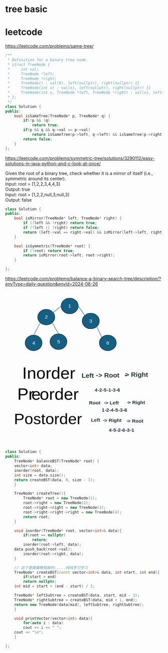 # tree basic

# leetcode
https://leetcode.com/problems/same-tree/
```c++
/**
 * Definition for a binary tree node.
 * struct TreeNode {
 *     int val;
 *     TreeNode *left;
 *     TreeNode *right;
 *     TreeNode() : val(0), left(nullptr), right(nullptr) {}
 *     TreeNode(int x) : val(x), left(nullptr), right(nullptr) {}
 *     TreeNode(int x, TreeNode *left, TreeNode *right) : val(x), left(left), right(right) {}
 * };
 */
class Solution {
public:
    bool isSameTree(TreeNode* p, TreeNode* q) {
        if(!p && !q)
            return true;
        if(p && q && q->val == p->val)
            return isSameTree(p->left, q->left) && isSameTree(p->right, q->right);
        return false; 
    }
};
```
https://leetcode.com/problems/symmetric-tree/solutions/3290112/easy-solutions-in-java-python-and-c-look-at-once/

Given the root of a binary tree, check whether it is a mirror of itself (i.e., symmetric around its center).</br>
Input: root = [1,2,2,3,4,4,3]</br>
Output: true</br>
Input: root = [1,2,2,null,3,null,3]</br>
Output: false</br>
```c++
class Solution {
public:
    bool isMirror(TreeNode* left, TreeNode* right) {
        if (!left && !right) return true;
        if (!left || !right) return false;
        return (left->val == right->val) && isMirror(left->left, right->right) && isMirror(left->right, right->left);
    }

    bool isSymmetric(TreeNode* root) {
        if (!root) return true;
        return isMirror(root->left, root->right);
    }

};
```

https://leetcode.com/problems/balance-a-binary-search-tree/description/?envType=daily-question&envId=2024-06-26
<svg
   width="206mm"
   height="207mm"
   viewBox="0 0 206 207"
   version="1.1"
   id="svg1"
   inkscape:version="1.3.2 (091e20e, 2023-11-25, custom)"
   sodipodi:docname="绘图.svg"
   xmlns:inkscape="http://www.inkscape.org/namespaces/inkscape"
   xmlns:sodipodi="http://sodipodi.sourceforge.net/DTD/sodipodi-0.dtd"
   xmlns="http://www.w3.org/2000/svg"
   xmlns:svg="http://www.w3.org/2000/svg">
  <sodipodi:namedview
     id="namedview1"
     pagecolor="#ffffff"
     bordercolor="#000000"
     borderopacity="0.25"
     inkscape:showpageshadow="2"
     inkscape:pageopacity="0.0"
     inkscape:pagecheckerboard="0"
     inkscape:deskcolor="#d1d1d1"
     inkscape:document-units="mm"
     inkscape:zoom="0.69575617"
     inkscape:cx="967.29289"
     inkscape:cy="545.44971"
     inkscape:window-width="1920"
     inkscape:window-height="991"
     inkscape:window-x="-9"
     inkscape:window-y="-9"
     inkscape:window-maximized="1"
     inkscape:current-layer="g102" />
  <defs
     id="defs1">
    <rect
       x="860.93378"
       y="370.81955"
       width="517.42267"
       height="429.74826"
       id="rect2" />
  </defs>
  <g
     inkscape:label="图层 1"
     inkscape:groupmode="layer"
     id="layer1">
    <g
       transform="matrix(0.27339091,0,0,0.26458333,6.775843,97.731723)"
       id="g102">
      <text
         font-family="'Aptos Display', 'Aptos Display_MSFontService', sans-serif"
         font-weight="400"
         font-size="80px"
         id="text1"
         x="56.878639"
         y="85.003441">Inorder</text>
      <path
         d="m 393.00854,48.443838 h 9.834 v 39.9996 h -9.834 z"
         fill="#ffffff"
         fill-rule="evenodd"
         id="path2" />
      <path
         d="m 402.84254,48.443838 h 93.26 v 39.9996 h -93.26 z"
         fill="#ffffff"
         fill-rule="evenodd"
         id="path3" />
      <path
         d="m 496.10254,48.443838 h 9.833 v 39.9996 h -9.833 z"
         fill="#ffffff"
         fill-rule="evenodd"
         id="path4" />
      <path
         d="m 505.93554,48.443838 h 92.213 v 39.9996 h -92.213 z"
         fill="#ffffff"
         fill-rule="evenodd"
         id="path5" />
      <text
         fill="#273239"
         font-family="Nunito, Nunito_MSFontService, sans-serif"
         font-weight="700"
         font-size="32px"
         id="text5"
         x="340.63248"
         y="80.440727">Left</text>
      <text
         fill="#273239"
         font-family="Nunito, Nunito_MSFontService, sans-serif"
         font-weight="700"
         font-size="32px"
         id="text6"
         x="409.00482"
         y="77.566154">-</text>
      <text
         fill="#273239"
         font-family="Nunito, Nunito_MSFontService, sans-serif"
         font-weight="700"
         font-size="32px"
         id="text7"
         x="420.92526"
         y="79.003441">&gt; Root</text>
      <text
         fill="#273239"
         font-family="Nunito, Nunito_MSFontService, sans-serif"
         font-weight="700"
         font-size="32px"
         id="text8"
         x="545.48242"
         y="75.410225">-</text>
      <text
         fill="#273239"
         font-family="Nunito, Nunito_MSFontService, sans-serif"
         font-weight="700"
         font-size="32px"
         id="text9"
         x="549.05597"
         y="76.128868">&gt; Right</text>
      <text
         font-family="'Aptos Display', 'Aptos Display_MSFontService', sans-serif"
         font-weight="400"
         font-size="80px"
         id="text10"
         x="33.025139"
         y="188.00343">Pr</text>
      <text
         font-family="'Aptos Display', 'Aptos Display_MSFontService', sans-serif"
         font-weight="400"
         font-size="80px"
         id="text11"
         x="100.56554"
         y="188.00343">e</text>
      <text
         font-family="'Aptos Display', 'Aptos Display_MSFontService', sans-serif"
         font-weight="400"
         font-size="80px"
         id="text12"
         x="140.06554"
         y="188.00343">order</text>
      <text
         font-family="'Aptos Display', 'Aptos Display_MSFontService', sans-serif"
         font-weight="400"
         font-size="75px"
         id="text13"
         x="17.222649"
         y="308.31531">Postorder</text>
      <path
         d="m 360.54154,283.70544 h 6.167 v 32 h -6.167 z"
         fill="#ffffff"
         fill-rule="evenodd"
         id="path13" />
      <path
         d="m 410.20854,283.70544 h 7.333 v 32 h -7.333 z"
         fill="#ffffff"
         fill-rule="evenodd"
         id="path15" />
      <path
         d="m 417.54154,283.70544 h 74.62 v 32 h -74.62 z"
         fill="#ffffff"
         fill-rule="evenodd"
         id="path16" />
      <path
         d="m 492.16154,283.70544 h 7.333 v 32 h -7.333 z"
         fill="#ffffff"
         fill-rule="evenodd"
         id="path17" />
      <path
         d="m 499.49454,283.70544 h 64.567 v 32 h -64.567 z"
         fill="#ffffff"
         fill-rule="evenodd"
         id="path18" />
      <text
         fill="#273239"
         font-family="Nunito, Nunito_MSFontService, sans-serif"
         font-weight="400"
         font-size="24px"
         id="text18"
         x="360.54153"
         y="309.00345"></text>
      <text
         fill="#273239"
         font-family="Nunito, Nunito_MSFontService, sans-serif"
         font-weight="700"
         font-size="24px"
         id="text19"
         x="385.48679"
         y="296.78653">Left</text>
      <text
         fill="#273239"
         font-family="Nunito, Nunito_MSFontService, sans-serif"
         font-weight="700"
         font-size="24px"
         id="text20"
         x="443.59207"
         y="296.78653">-</text>
      <text
         fill="#273239"
         font-family="Nunito, Nunito_MSFontService, sans-serif"
         font-weight="700"
         font-size="24px"
         id="text21"
         x="449.53409"
         y="298.22382">&gt; Right</text>
      <text
         fill="#273239"
         font-family="Nunito, Nunito_MSFontService, sans-serif"
         font-weight="700"
         font-size="24px"
         id="text22"
         x="554.75574"
         y="299.6611">-</text>
      <text
         fill="#273239"
         font-family="Nunito, Nunito_MSFontService, sans-serif"
         font-weight="700"
         font-size="24px"
         id="text23"
         x="560.69775"
         y="301.81702">&gt; Root</text>
      <path
         d="m 403.19054,125.37044 h 14.333 v 30 h -14.333 z"
         fill="#ffffff"
         fill-rule="evenodd"
         id="path23" />
      <path
         d="m 417.52354,125.37044 h 7.333 v 30 h -7.333 z"
         fill="#ffffff"
         fill-rule="evenodd"
         id="path24" />
      <path
         d="m 424.85654,125.37044 h 14.334 v 30 h -14.334 z"
         fill="#ffffff"
         fill-rule="evenodd"
         id="path25" />
      <path
         d="m 439.19054,125.37044 h 7.333 v 30 h -7.333 z"
         fill="#ffffff"
         fill-rule="evenodd"
         id="path26" />
      <path
         d="m 446.52354,125.37044 h 14.333 v 30 h -14.333 z"
         fill="#ffffff"
         fill-rule="evenodd"
         id="path27" />
      <path
         d="m 460.85654,125.37044 h 7.334 v 30 h -7.334 z"
         fill="#ffffff"
         fill-rule="evenodd"
         id="path28" />
      <path
         d="m 468.19054,125.37044 h 14.333 v 30 h -14.333 z"
         fill="#ffffff"
         fill-rule="evenodd"
         id="path29" />
      <path
         d="m 482.52354,125.37044 h 7.333 v 30 h -7.333 z"
         fill="#ffffff"
         fill-rule="evenodd"
         id="path30" />
      <path
         d="m 489.85654,125.37044 h 14.334 v 30 h -14.334 z"
         fill="#ffffff"
         fill-rule="evenodd"
         id="path31" />
      <path
         d="m 504.19054,125.37044 h 7.333 v 30 h -7.333 z"
         fill="#ffffff"
         fill-rule="evenodd"
         id="path32" />
      <path
         d="m 511.52354,125.37044 h 14.333 v 30 h -14.333 z"
         fill="#ffffff"
         fill-rule="evenodd"
         id="path33" />
      <text
         fill="#273239"
         font-family="Nunito, Nunito_MSFontService, sans-serif"
         font-weight="700"
         font-size="24px"
         id="text33"
         x="403.19055"
         y="148.00343">4</text>
      <text
         fill="#273239"
         font-family="Nunito, Nunito_MSFontService, sans-serif"
         font-weight="700"
         font-size="24px"
         id="text34"
         x="417.52353"
         y="148.00343">-</text>
      <text
         fill="#273239"
         font-family="Nunito, Nunito_MSFontService, sans-serif"
         font-weight="700"
         font-size="24px"
         id="text35"
         x="424.85654"
         y="148.00343">2</text>
      <text
         fill="#273239"
         font-family="Nunito, Nunito_MSFontService, sans-serif"
         font-weight="700"
         font-size="24px"
         id="text36"
         x="439.19055"
         y="148.00343">-</text>
      <text
         fill="#273239"
         font-family="Nunito, Nunito_MSFontService, sans-serif"
         font-weight="700"
         font-size="24px"
         id="text37"
         x="446.52353"
         y="148.00343">5</text>
      <text
         fill="#273239"
         font-family="Nunito, Nunito_MSFontService, sans-serif"
         font-weight="700"
         font-size="24px"
         id="text38"
         x="460.85654"
         y="148.00343">-</text>
      <text
         fill="#273239"
         font-family="Nunito, Nunito_MSFontService, sans-serif"
         font-weight="700"
         font-size="24px"
         id="text39"
         x="468.19055"
         y="148.00343">1</text>
      <text
         fill="#273239"
         font-family="Nunito, Nunito_MSFontService, sans-serif"
         font-weight="700"
         font-size="24px"
         id="text40"
         x="482.52353"
         y="148.00343">-</text>
      <text
         fill="#273239"
         font-family="Nunito, Nunito_MSFontService, sans-serif"
         font-weight="700"
         font-size="24px"
         id="text41"
         x="489.85654"
         y="148.00343">3</text>
      <text
         fill="#273239"
         font-family="Nunito, Nunito_MSFontService, sans-serif"
         font-weight="700"
         font-size="24px"
         id="text42"
         x="504.19055"
         y="148.00343">-</text>
      <text
         fill="#273239"
         font-family="Nunito, Nunito_MSFontService, sans-serif"
         font-weight="700"
         font-size="24px"
         id="text43"
         x="511.52353"
         y="148.00343">6</text>
      <path
         d="m 242.34375,-273.75685 c 0,-21.263 18.356,-38.5 41,-38.5 22.64,0 41,17.237 41,38.5 0,21.263 -18.36,38.5 -41,38.5 -22.644,0 -41,-17.237 -41,-38.5 z"
         stroke="#042433"
         stroke-width="2"
         stroke-miterlimit="8"
         fill="#156082"
         fill-rule="evenodd"
         id="path43" />
      <text
         fill="#ffffff"
         font-family="Aptos, Aptos_MSFontService, sans-serif"
         font-weight="400"
         font-size="24px"
         id="text44"
         x="276.93375"
         y="-266.25684">1</text>
      <path
         d="m 130.34375,-218.75685 c 0,-21.263 18.356,-38.5 41,-38.5 22.644,0 41,17.237 41,38.5 0,21.263 -18.356,38.5 -41,38.5 -22.644,0 -41,-17.237 -41,-38.5 z"
         stroke="#042433"
         stroke-width="2"
         stroke-miterlimit="8"
         fill="#156082"
         fill-rule="evenodd"
         id="path44" />
      <text
         fill="#ffffff"
         font-family="Aptos, Aptos_MSFontService, sans-serif"
         font-weight="400"
         font-size="24px"
         id="text45"
         x="164.90875"
         y="-211.25685">2</text>
      <path
         d="m 70.343747,-91.756853 c 0,-21.262997 18.132,-38.499997 40.500003,-38.499997 22.368,0 40.5,17.237 40.5,38.499997 0,21.263 -18.132,38.5 -40.5,38.5 -22.368003,0 -40.500003,-17.237 -40.500003,-38.5 z"
         stroke="#042433"
         stroke-width="2"
         stroke-miterlimit="8"
         fill="#156082"
         fill-rule="evenodd"
         id="path45" />
      <text
         fill="#ffffff"
         font-family="Aptos, Aptos_MSFontService, sans-serif"
         font-weight="400"
         font-size="24px"
         id="text46"
         x="104.83175"
         y="-84.256851">4</text>
      <path
         d="m 343.34375,-199.75685 c 0,-21.263 18.36,-38.5 41,-38.5 22.64,0 41,17.237 41,38.5 0,21.263 -18.36,38.5 -41,38.5 -22.64,0 -41,-17.237 -41,-38.5 z"
         stroke="#042433"
         stroke-width="2"
         stroke-miterlimit="8"
         fill="#156082"
         fill-rule="evenodd"
         id="path46" />
      <text
         fill="#ffffff"
         font-family="Aptos, Aptos_MSFontService, sans-serif"
         font-weight="400"
         font-size="24px"
         id="text47"
         x="377.88373"
         y="-192.25685">3</text>
      <path
         d="m 425.34375,-91.756853 c 0,-21.262997 18.13,-38.499997 40.5,-38.499997 22.37,0 40.5,17.237 40.5,38.499997 0,21.263 -18.13,38.5 -40.5,38.5 -22.37,0 -40.5,-17.237 -40.5,-38.5 z"
         stroke="#042433"
         stroke-width="2"
         stroke-miterlimit="8"
         fill="#156082"
         fill-rule="evenodd"
         id="path47" />
      <text
         fill="#ffffff"
         font-family="Aptos, Aptos_MSFontService, sans-serif"
         font-weight="400"
         font-size="24px"
         id="text48"
         x="459.00375"
         y="-84.256851">6</text>
      <path
         d="m 189.34375,-97.756853 c 0,-21.262997 18.132,-38.499997 40.5,-38.499997 22.368,0 40.5,17.237 40.5,38.499997 0,21.263 -18.132,38.5 -40.5,38.5 -22.368,0 -40.5,-17.237 -40.5,-38.5 z"
         stroke="#042433"
         stroke-width="2"
         stroke-miterlimit="8"
         fill="#156082"
         fill-rule="evenodd"
         id="path48" />
      <text
         fill="#ffffff"
         font-family="Aptos, Aptos_MSFontService, sans-serif"
         font-weight="400"
         font-size="24px"
         id="text49"
         x="223.72777"
         y="-90.256851">5</text>
      <path
         d="m 242.81375,-273.25685 -71.4702,60.0549"
         stroke="#156082"
         stroke-width="2"
         stroke-miterlimit="8"
         fill="none"
         fill-rule="evenodd"
         id="path49" />
      <path
         d="m 142.74275,-191.25685 -31.3992,61.3812"
         stroke="#156082"
         stroke-width="2"
         stroke-miterlimit="8"
         fill="none"
         fill-rule="evenodd"
         id="path50" />
      <path
         d="m 200.34375,-191.25685 30.14,55.354"
         stroke="#156082"
         stroke-width="2"
         stroke-miterlimit="8"
         fill="none"
         fill-rule="evenodd"
         id="path51" />
      <path
         d="m 324.34375,-273.25685 31.72,46.883"
         stroke="#156082"
         stroke-width="2"
         stroke-miterlimit="8"
         fill="none"
         fill-rule="evenodd"
         id="path52" />
      <path
         d="m 413.34375,-172.25685 23.76,53.602"
         stroke="#156082"
         stroke-width="2"
         stroke-miterlimit="8"
         fill="none"
         fill-rule="evenodd"
         id="path53" />
      <path
         d="m 375.99854,188.91844 h 52.566 v 30 h -52.566 z"
         fill="#ffffff"
         fill-rule="evenodd"
         id="path54" />
      <path
         d="m 428.56454,188.91844 h 7.334 v 30 h -7.334 z"
         fill="#ffffff"
         fill-rule="evenodd"
         id="path55" />
      <path
         d="m 435.89854,188.91844 h 61 v 30 h -61 z"
         fill="#ffffff"
         fill-rule="evenodd"
         id="path56" />
      <path
         d="m 496.89854,188.91844 h 7.333 v 30 h -7.333 z"
         fill="#ffffff"
         fill-rule="evenodd"
         id="path57" />
      <path
         d="m 504.23154,188.91844 h 69.12 v 30 h -69.12 z"
         fill="#ffffff"
         fill-rule="evenodd"
         id="path58" />
      <text
         fill="#273239"
         font-family="Nunito, Nunito_MSFontService, sans-serif"
         font-weight="700"
         font-size="24px"
         id="text58"
         x="375.99854"
         y="212.00343">Root</text>
      <text
         fill="#273239"
         font-family="Nunito, Nunito_MSFontService, sans-serif"
         font-weight="700"
         font-size="24px"
         id="text59"
         x="447.34277"
         y="209.8475">-</text>
      <text
         fill="#273239"
         font-family="Nunito, Nunito_MSFontService, sans-serif"
         font-weight="700"
         font-size="24px"
         id="text60"
         x="453.98129"
         y="211.28479">&gt; Left</text>
      <text
         fill="#273239"
         font-family="Nunito, Nunito_MSFontService, sans-serif"
         font-weight="700"
         font-size="24px"
         id="text61"
         x="558.10175"
         y="209.12886">-</text>
      <text
         fill="#273239"
         font-family="Nunito, Nunito_MSFontService, sans-serif"
         font-weight="700"
         font-size="24px"
         id="text62"
         x="561.95728"
         y="210.56615">&gt; Right</text>
      <path
         d="m 436.93454,223.99944 h 14.333 v 30 h -14.333 z"
         fill="#ffffff"
         fill-rule="evenodd"
         id="path62" />
      <path
         d="m 451.26754,223.99944 h 7.334 v 30 h -7.334 z"
         fill="#ffffff"
         fill-rule="evenodd"
         id="path63" />
      <path
         d="m 458.60154,223.99944 h 14.333 v 30 h -14.333 z"
         fill="#ffffff"
         fill-rule="evenodd"
         id="path64" />
      <path
         d="m 472.93454,223.99944 h 7.333 v 30 h -7.333 z"
         fill="#ffffff"
         fill-rule="evenodd"
         id="path65" />
      <path
         d="m 480.26754,223.99944 h 14.334 v 30 h -14.334 z"
         fill="#ffffff"
         fill-rule="evenodd"
         id="path66" />
      <path
         d="m 494.60154,223.99944 h 7.333 v 30 h -7.333 z"
         fill="#ffffff"
         fill-rule="evenodd"
         id="path67" />
      <path
         d="m 501.93454,223.99944 h 14.333 v 30 h -14.333 z"
         fill="#ffffff"
         fill-rule="evenodd"
         id="path68" />
      <path
         d="m 516.26754,223.99944 h 7.334 v 30 h -7.334 z"
         fill="#ffffff"
         fill-rule="evenodd"
         id="path69" />
      <path
         d="m 523.60154,223.99944 h 14.333 v 30 h -14.333 z"
         fill="#ffffff"
         fill-rule="evenodd"
         id="path70" />
      <path
         d="m 537.93454,223.99944 h 7.333 v 30 h -7.333 z"
         fill="#ffffff"
         fill-rule="evenodd"
         id="path71" />
      <path
         d="m 545.26754,223.99944 h 14.334 v 30 h -14.334 z"
         fill="#ffffff"
         fill-rule="evenodd"
         id="path72" />
      <text
         fill="#273239"
         font-family="Nunito, Nunito_MSFontService, sans-serif"
         font-weight="700"
         font-size="24px"
         id="text72"
         x="436.93454"
         y="247.00343">1</text>
      <text
         fill="#273239"
         font-family="Nunito, Nunito_MSFontService, sans-serif"
         font-weight="700"
         font-size="24px"
         id="text73"
         x="451.26755"
         y="247.00343">-</text>
      <text
         fill="#273239"
         font-family="Nunito, Nunito_MSFontService, sans-serif"
         font-weight="700"
         font-size="24px"
         id="text74"
         x="458.60153"
         y="247.00343">2</text>
      <text
         fill="#273239"
         font-family="Nunito, Nunito_MSFontService, sans-serif"
         font-weight="700"
         font-size="24px"
         id="text75"
         x="472.93454"
         y="247.00343">-</text>
      <text
         fill="#273239"
         font-family="Nunito, Nunito_MSFontService, sans-serif"
         font-weight="700"
         font-size="24px"
         id="text76"
         x="480.26755"
         y="247.00343">4</text>
      <text
         fill="#273239"
         font-family="Nunito, Nunito_MSFontService, sans-serif"
         font-weight="700"
         font-size="24px"
         id="text77"
         x="494.60153"
         y="247.00343">-</text>
      <text
         fill="#273239"
         font-family="Nunito, Nunito_MSFontService, sans-serif"
         font-weight="700"
         font-size="24px"
         id="text78"
         x="501.93454"
         y="247.00343">5</text>
      <text
         fill="#273239"
         font-family="Nunito, Nunito_MSFontService, sans-serif"
         font-weight="700"
         font-size="24px"
         id="text79"
         x="516.26752"
         y="247.00343">-</text>
      <text
         fill="#273239"
         font-family="Nunito, Nunito_MSFontService, sans-serif"
         font-weight="700"
         font-size="24px"
         id="text80"
         x="523.60156"
         y="247.00343">3</text>
      <text
         fill="#273239"
         font-family="Nunito, Nunito_MSFontService, sans-serif"
         font-weight="700"
         font-size="24px"
         id="text81"
         x="537.93451"
         y="247.00343">-</text>
      <text
         fill="#273239"
         font-family="Nunito, Nunito_MSFontService, sans-serif"
         font-weight="700"
         font-size="24px"
         id="text82"
         x="545.26752"
         y="247.00343">6</text>
      <path
         d="m 470.67854,322.62844 h 14.334 v 30 h -14.334 z"
         fill="#ffffff"
         fill-rule="evenodd"
         id="path82" />
      <path
         d="m 485.01254,322.62844 h 7.333 v 30 h -7.333 z"
         fill="#ffffff"
         fill-rule="evenodd"
         id="path83" />
      <path
         d="m 492.34554,322.62844 h 14.333 v 30 h -14.333 z"
         fill="#ffffff"
         fill-rule="evenodd"
         id="path84" />
      <path
         d="m 506.67854,322.62844 h 7.334 v 30 h -7.334 z"
         fill="#ffffff"
         fill-rule="evenodd"
         id="path85" />
      <path
         d="m 514.01254,322.62844 h 14.333 v 30 h -14.333 z"
         fill="#ffffff"
         fill-rule="evenodd"
         id="path86" />
      <path
         d="m 528.34554,322.62844 h 7.333 v 30 h -7.333 z"
         fill="#ffffff"
         fill-rule="evenodd"
         id="path87" />
      <path
         d="m 535.67854,322.62844 h 14.334 v 30 h -14.334 z"
         fill="#ffffff"
         fill-rule="evenodd"
         id="path88" />
      <path
         d="m 550.01254,322.62844 h 7.333 v 30 h -7.333 z"
         fill="#ffffff"
         fill-rule="evenodd"
         id="path89" />
      <path
         d="m 557.34554,322.62844 h 14.333 v 30 h -14.333 z"
         fill="#ffffff"
         fill-rule="evenodd"
         id="path90" />
      <path
         d="m 571.67854,322.62844 h 7.334 v 30 h -7.334 z"
         fill="#ffffff"
         fill-rule="evenodd"
         id="path91" />
      <path
         d="m 579.01254,322.62844 h 14.333 v 30 h -14.333 z"
         fill="#ffffff"
         fill-rule="evenodd"
         id="path92" />
      <text
         fill="#273239"
         font-family="Nunito, Nunito_MSFontService, sans-serif"
         font-weight="700"
         font-size="24px"
         id="text92"
         x="470.67853"
         y="346.00345">4</text>
      <text
         fill="#273239"
         font-family="Nunito, Nunito_MSFontService, sans-serif"
         font-weight="700"
         font-size="24px"
         id="text93"
         x="485.01254"
         y="346.00345">-</text>
      <text
         fill="#273239"
         font-family="Nunito, Nunito_MSFontService, sans-serif"
         font-weight="700"
         font-size="24px"
         id="text94"
         x="492.34555"
         y="346.00345">5</text>
      <text
         fill="#273239"
         font-family="Nunito, Nunito_MSFontService, sans-serif"
         font-weight="700"
         font-size="24px"
         id="text95"
         x="506.67853"
         y="346.00345">-</text>
      <text
         fill="#273239"
         font-family="Nunito, Nunito_MSFontService, sans-serif"
         font-weight="700"
         font-size="24px"
         id="text96"
         x="514.01251"
         y="346.00345">2</text>
      <text
         fill="#273239"
         font-family="Nunito, Nunito_MSFontService, sans-serif"
         font-weight="700"
         font-size="24px"
         id="text97"
         x="528.34552"
         y="346.00345">-</text>
      <text
         fill="#273239"
         font-family="Nunito, Nunito_MSFontService, sans-serif"
         font-weight="700"
         font-size="24px"
         id="text98"
         x="535.67853"
         y="346.00345">6</text>
      <text
         fill="#273239"
         font-family="Nunito, Nunito_MSFontService, sans-serif"
         font-weight="700"
         font-size="24px"
         id="text99"
         x="550.01251"
         y="346.00345">-</text>
      <text
         fill="#273239"
         font-family="Nunito, Nunito_MSFontService, sans-serif"
         font-weight="700"
         font-size="24px"
         id="text100"
         x="557.34552"
         y="346.00345">3</text>
      <text
         fill="#273239"
         font-family="Nunito, Nunito_MSFontService, sans-serif"
         font-weight="700"
         font-size="24px"
         id="text101"
         x="571.67853"
         y="346.00345">-</text>
      <text
         fill="#273239"
         font-family="Nunito, Nunito_MSFontService, sans-serif"
         font-weight="700"
         font-size="24px"
         id="text102"
         x="579.01251"
         y="346.00345">1</text>
      <text
         xml:space="preserve"
         transform="matrix(0.96778394,0,0,1,-65.122912,-392.37631)"
         id="text2"
         style="white-space:pre;shape-inside:url(#rect2);fill:#d22a5e" />
    </g>
  </g>
</svg>

```c++
class Solution {
public:
    TreeNode* balanceBST(TreeNode* root) {
	vector<int> data;
	inorder(root, data);
	int size = data.size();
	return createBST(data, 0, size - 1);
    }

    TreeNode* createTree(){
        TreeNode* root = new TreeNode(1);
        root->right = new TreeNode(2);
        root->right->right = new TreeNode(3);
        root->right->right->right = new TreeNode(4);
        return root;
    }

    void inorder(TreeNode* root, vector<int>& data){
        if(root == nullptr)
            return;
        inorder(root->left, data);
	data.push_back(root->val);
        inorder(root->right, data);
    }

    // 这个是跟着教程敲的.....纯纯学习学习
    TreeNode* createBST(const vector<int>& data, int start, int end){
    	if(start > end)
		return nullptr;
	int mid = start + (end - start) / 2;

	TreeNode* leftSubtree = createBST(data, start, mid - 1);
	TreeNode* rightSubtree = createBST(data, mid + 1, end);
	return new TreeNode(data[mid], leftSubtree, rightSubtree);
    }

    void printVector(vector<int> data){
    	for(auto i : data)
		cout << i << " ";
	cout << "\n";
    }

};
```